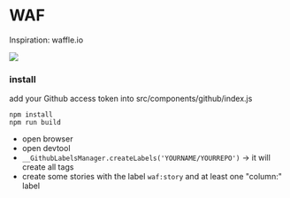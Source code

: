 # WAF

Inspiration: waffle.io


![](https://s3-eu-west-1.amazonaws.com/uploads-eu.hipchat.com/106644/786095/DN0jL1uS0AHwnpr/waf.gif)


### install


add your Github access token into src/components/github/index.js

```
npm install
npm run build
```

- open browser
- open devtool
- `__GithubLabelsManager.createLabels('YOURNAME/YOURREPO')` -> it will create all tags
- create some stories with the label `waf:story` and at least one "column:" label


